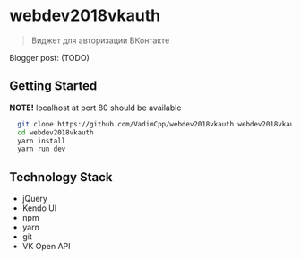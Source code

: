 # webdev2018vkauth

> Виджет для авторизации ВКонтакте

Blogger post:
(TODO)


## Getting Started

**NOTE!** localhost at port 80 should be available

```bash
  git clone https://github.com/VadimCpp/webdev2018vkauth webdev2018vkauth
  cd webdev2018vkauth
  yarn install
  yarn run dev
```

## Technology Stack

* jQuery
* Kendo UI
* npm
* yarn
* git
* VK Open API
